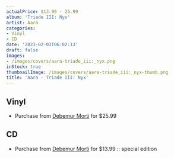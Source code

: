 ```yaml
---
actualPrice: $13.99 - 25.99
album: 'Triade III: Nyx'
artist: Aara
categories:
- Vinyl
- CD
date: '2023-02-03T06:02:13'
draft: false
images:
- /images/covers/aara-triade_iii:_nyx.png
inStock: true
thumbnailImage: /images/covers/aara-triade_iii:_nyx-thumb.png
title: 'Aara - Triade III: Nyx'
---
```


## Vinyl
* Purchase from [Debemur Morti](https://debemurmorti.aisamerch.com/item/133346) for $25.99
## CD
* Purchase from [Debemur Morti](https://debemurmorti.aisamerch.com/item/133348) for $13.99 :: special edition
